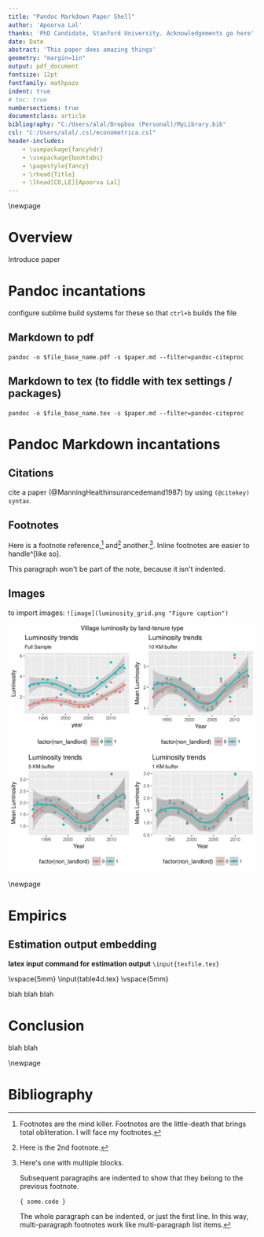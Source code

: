 ```yaml
---
title: "Pandoc Markdown Paper Shell"
author: 'Apoorva Lal'
thanks: 'PhD Candidate, Stanford University. Acknowledgements go here'
date: Date
abstract: 'This paper does amazing things'
geometry: "margin=1in"
output: pdf_document
fontsize: 12pt
fontfamily: mathpazo
indent: true
# toc: true
numbersections: true
documentclass: article
bibliography: "C:/Users/alal/Dropbox (Personal)/MyLibrary.bib"
csl: "C:/Users/alal/.csl/econometrica.csl"
header-includes:
    - \usepackage{fancyhdr}
    - \usepackage{booktabs}
    - \pagestyle{fancy}
    - \rhead{Title}
    - \lhead[CO,LE]{Apoorva Lal}
---
```


\newpage

# Overview

Introduce paper

# Pandoc incantations

configure sublime build systems for these so that `ctrl+b` builds the
file

## Markdown to pdf

`pandoc -o $file_base_name.pdf -s $paper.md --filter=pandoc-citeproc`

## Markdown to tex (to fiddle with tex settings / packages)

`pandoc -o $file_base_name.tex -s $paper.md --filter=pandoc-citeproc`

# Pandoc Markdown incantations

## Citations

cite a paper (@ManningHealthinsurancedemand1987) by using `(@citekey)
syntax`.

## Footnotes

Here is a footnote reference,[^1] and[^2] another.[^longnote]. Inline
footnotes are easier to handle^[like so].

[^1]: Footnotes are the mind killer. Footnotes are the little-death
    that brings total obliteration. I will face my footnotes.

[^2]: Here is the 2nd footnote.

[^longnote]: Here's one with multiple blocks.

    Subsequent paragraphs are indented to show that they
belong to the previous footnote.

        { some.code }

    The whole paragraph can be indented, or just the first
    line.  In this way, multi-paragraph footnotes work like
    multi-paragraph list items.

This paragraph won't be part of the note, because it
isn't indented.


## Images

to import images:
`![image](luminosity_grid.png "Figure caption")`

![image](luminosity_grid.png "Figure caption")

\newpage

# Empirics

## Estimation output embedding

**latex input command for estimation output** `\input{texfile.tex}`

\vspace{5mm}
\input{table4d.tex}
\vspace{5mm}

blah blah blah

# Conclusion

blah blah

\newpage

# Bibliography
